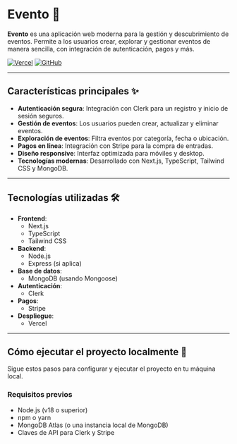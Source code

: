 # Evento 🎉

**Evento** es una aplicación web moderna para la gestión y descubrimiento de eventos. Permite a los usuarios crear, explorar y gestionar eventos de manera sencilla, con integración de autenticación, pagos y más.

[![Vercel](https://img.shields.io/badge/Deployed%20on-Vercel-black?style=for-the-badge&logo=vercel)](https://evento-zeta-amber.vercel.app/)
[![GitHub](https://img.shields.io/badge/GitHub-Repo-blue?style=for-the-badge&logo=github)](https://github.com/Sluur/evento)

---

## Características principales ✨

- **Autenticación segura**: Integración con Clerk para un registro y inicio de sesión seguros.
- **Gestión de eventos**: Los usuarios pueden crear, actualizar y eliminar eventos.
- **Exploración de eventos**: Filtra eventos por categoría, fecha o ubicación.
- **Pagos en línea**: Integración con Stripe para la compra de entradas.
- **Diseño responsive**: Interfaz optimizada para móviles y desktop.
- **Tecnologías modernas**: Desarrollado con Next.js, TypeScript, Tailwind CSS y MongoDB.

---


## Tecnologías utilizadas 🛠️

- **Frontend**: 
  - Next.js
  - TypeScript
  - Tailwind CSS
- **Backend**:
  - Node.js
  - Express (si aplica)
- **Base de datos**:
  - MongoDB (usando Mongoose)
- **Autenticación**:
  - Clerk
- **Pagos**:
  - Stripe
- **Despliegue**:
  - Vercel

---

## Cómo ejecutar el proyecto localmente 🚀

Sigue estos pasos para configurar y ejecutar el proyecto en tu máquina local.

### Requisitos previos

- Node.js (v18 o superior)
- npm o yarn
- MongoDB Atlas (o una instancia local de MongoDB)
- Claves de API para Clerk y Stripe

